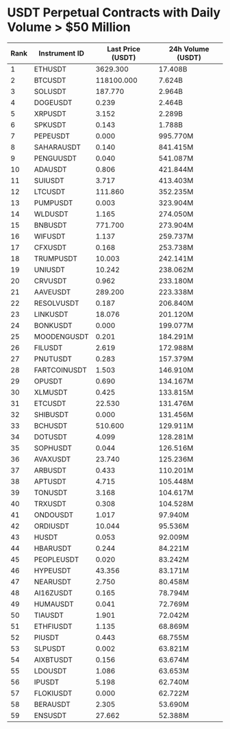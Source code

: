 # USDT Perpetual Contracts with Daily Volume > $50 Million

| Rank | Instrument ID | Last Price (USDT) | 24h Volume (USDT) |
|------|---------------|-------------------|-------------------|
| 1 | ETHUSDT | 3629.300 | 17.408B |
| 2 | BTCUSDT | 118100.000 | 7.624B |
| 3 | SOLUSDT | 187.770 | 2.964B |
| 4 | DOGEUSDT | 0.239 | 2.464B |
| 5 | XRPUSDT | 3.152 | 2.289B |
| 6 | SPKUSDT | 0.143 | 1.788B |
| 7 | PEPEUSDT | 0.000 | 995.770M |
| 8 | SAHARAUSDT | 0.140 | 841.415M |
| 9 | PENGUUSDT | 0.040 | 541.087M |
| 10 | ADAUSDT | 0.806 | 421.844M |
| 11 | SUIUSDT | 3.717 | 413.403M |
| 12 | LTCUSDT | 111.860 | 352.235M |
| 13 | PUMPUSDT | 0.003 | 323.904M |
| 14 | WLDUSDT | 1.165 | 274.050M |
| 15 | BNBUSDT | 771.700 | 273.904M |
| 16 | WIFUSDT | 1.137 | 259.737M |
| 17 | CFXUSDT | 0.168 | 253.738M |
| 18 | TRUMPUSDT | 10.003 | 242.141M |
| 19 | UNIUSDT | 10.242 | 238.062M |
| 20 | CRVUSDT | 0.962 | 233.180M |
| 21 | AAVEUSDT | 289.200 | 223.338M |
| 22 | RESOLVUSDT | 0.187 | 206.840M |
| 23 | LINKUSDT | 18.076 | 201.120M |
| 24 | BONKUSDT | 0.000 | 199.077M |
| 25 | MOODENGUSDT | 0.201 | 184.291M |
| 26 | FILUSDT | 2.619 | 172.988M |
| 27 | PNUTUSDT | 0.283 | 157.379M |
| 28 | FARTCOINUSDT | 1.503 | 146.910M |
| 29 | OPUSDT | 0.690 | 134.167M |
| 30 | XLMUSDT | 0.425 | 133.815M |
| 31 | ETCUSDT | 22.530 | 131.476M |
| 32 | SHIBUSDT | 0.000 | 131.456M |
| 33 | BCHUSDT | 510.600 | 129.911M |
| 34 | DOTUSDT | 4.099 | 128.281M |
| 35 | SOPHUSDT | 0.044 | 126.516M |
| 36 | AVAXUSDT | 23.740 | 125.236M |
| 37 | ARBUSDT | 0.433 | 110.201M |
| 38 | APTUSDT | 4.715 | 105.448M |
| 39 | TONUSDT | 3.168 | 104.617M |
| 40 | TRXUSDT | 0.308 | 104.528M |
| 41 | ONDOUSDT | 1.017 | 97.940M |
| 42 | ORDIUSDT | 10.044 | 95.536M |
| 43 | HUSDT | 0.053 | 92.009M |
| 44 | HBARUSDT | 0.244 | 84.221M |
| 45 | PEOPLEUSDT | 0.020 | 83.242M |
| 46 | HYPEUSDT | 43.356 | 83.171M |
| 47 | NEARUSDT | 2.750 | 80.458M |
| 48 | AI16ZUSDT | 0.165 | 78.794M |
| 49 | HUMAUSDT | 0.041 | 72.769M |
| 50 | TIAUSDT | 1.901 | 72.042M |
| 51 | ETHFIUSDT | 1.135 | 68.869M |
| 52 | PIUSDT | 0.443 | 68.755M |
| 53 | SLPUSDT | 0.002 | 63.821M |
| 54 | AIXBTUSDT | 0.156 | 63.674M |
| 55 | LDOUSDT | 1.086 | 63.653M |
| 56 | IPUSDT | 5.198 | 62.740M |
| 57 | FLOKIUSDT | 0.000 | 62.722M |
| 58 | BERAUSDT | 2.305 | 53.690M |
| 59 | ENSUSDT | 27.662 | 52.388M |
